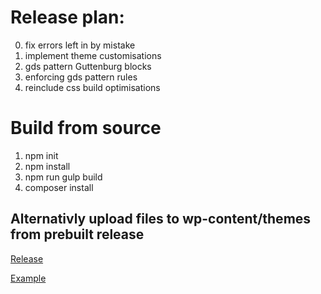 # Release plan:
0. fix errors left in by mistake 
1. implement theme customisations
2. gds pattern Guttenburg blocks 
3. enforcing gds pattern rules
4. reinclude css build optimisations 

# Build from source
1. npm init
2. npm install
3. npm run gulp build
4. composer install

## Alternativly upload files to wp-content/themes from prebuilt release
[Release](https://github.com/IslayAnderson/govuk-gds_wordpress_theme/releases)

[Example](https://blog.islayanderson.co.uk/)